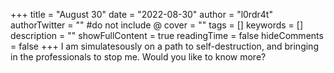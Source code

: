 +++
title = "August 30"
date = "2022-08-30"
author = "l0rdr4t"
authorTwitter = "" #do not include @
cover = ""
tags = []
keywords = []
description = ""
showFullContent = true
readingTime = false
hideComments = false
+++
I am simulatesously on a path to self-destruction, and bringing in the professionals to stop me. Would you like to know more?